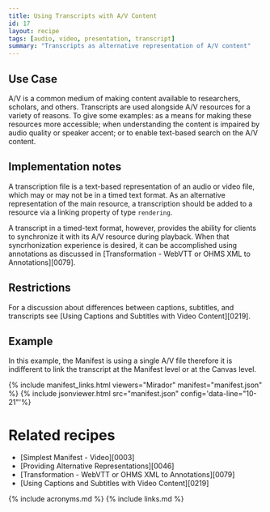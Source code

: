 ```yaml
---
title: Using Transcripts with A/V Content
id: 17
layout: recipe
tags: [audio, video, presentation, transcript]
summary: "Transcripts as alternative representation of A/V content"
---
```



## Use Case

A/V is a common medium of making content available to researchers, scholars, and others. Transcripts are used alongside A/V resources for a variety of reasons. To give some examples: as a means for making these resources more accessible; when understanding the content is impaired by audio quality or speaker accent; or to enable text-based search on the A/V content.

## Implementation notes

A transcription file is a text-based representation of an audio or video file, which may or may not be in a timed text format. As an alternative representation of the main resource, a transcription should be added to a resource via a linking property of type `rendering`.

A transcript in a timed-text format, however, provides the ability for clients to synchronize it with its A/V resource during playback. When that syncrhonization experience is desired, it can be accomplished using annotations as discussed in [Transformation - WebVTT or OHMS XML to Annotations][0079].

## Restrictions

For a discussion about differences between captions, subtitles, and transcripts see [Using Captions and Subtitles with Video Content][0219].

## Example

In this example, the Manifest is using a single A/V file therefore it is indifferent to link the transcript at the Manifest level or at the Canvas level.

{% include manifest_links.html viewers="Mirador" manifest="manifest.json" %}
{% include jsonviewer.html src="manifest.json" config='data-line="10-21"'%}

# Related recipes

- [Simplest Manifest - Video][0003]
- [Providing Alternative Representations][0046]
- [Transformation - WebVTT or OHMS XML to Annotations][0079]
- [Using Captions and Subtitles with Video Content][0219]

{% include acronyms.md %}
{% include links.md %}

